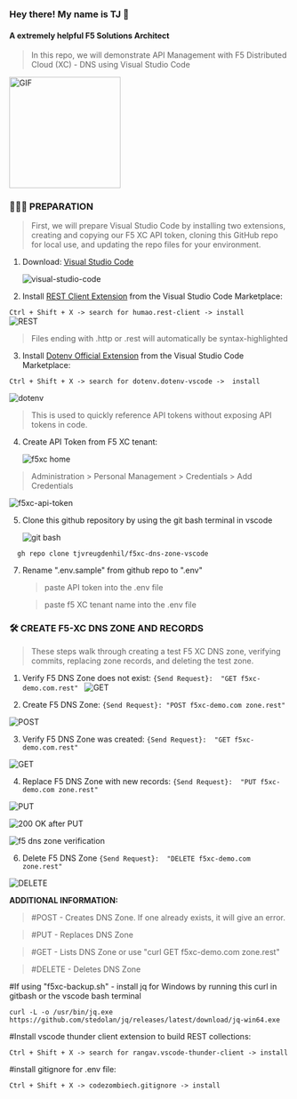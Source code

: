 <h3> Hey there! My name is TJ 👋 </h3>
<h4> A extremely helpful F5 Solutions Architect </h4>

> In this repo, we will demonstrate API Management with F5 Distributed Cloud (XC) - DNS using Visual Studio Code
<img align="top" alt="GIF" src="https://github.com/tjvreugdenhil/f5xc-dns-zone-vscode/assets/20447165/1f759a05-39e5-4829-a74c-210f36154c03" width="200"/>

<h3> 👨🏻‍💻 PREPARATION </h3>

> First, we will prepare Visual Studio Code by installing two extensions, creating and copying our F5 XC API token, cloning this GitHub repo for local use, and updating the repo files for your environment. 

1) Download: [Visual Studio Code](https://code.visualstudio.com/)

   ![visual-studio-code](https://github.com/tjvreugdenhil/f5xc-dns-zone-vscode/assets/20447165/7bfce184-3a3d-49b9-a93a-f1d5c78501d0)


2) Install [REST Client Extension](https://marketplace.visualstudio.com/items?itemName=humao.rest-client) from the Visual Studio Code Marketplace:

`Ctrl + Shift + X -> search for humao.rest-client -> install
`  
   ![REST](https://github.com/tjvreugdenhil/f5xc-dns-zone-vscode/assets/20447165/2b840b84-fa78-4fa2-8cbf-08a7c169f545)

> Files ending with .http or .rest will automatically be syntax-highlighted


3) Install [Dotenv Official Extension](https://marketplace.visualstudio.com/items?itemName=dotenv.dotenv-vscode) from the Visual Studio Code Marketplace:
   
`Ctrl + Shift + X -> search for dotenv.dotenv-vscode ->  install 
`


![dotenv](https://github.com/tjvreugdenhil/f5xc-dns-zone-vscode/assets/20447165/bccbff56-0f1b-4b59-83cc-e7b9af65e3e9)


> This is used to quickly reference API tokens without exposing API tokens in code. 


4) Create API Token from F5 XC tenant:
   
   ![f5xc home](https://github.com/tjvreugdenhil/f5xc-dns-zone-vscode/assets/20447165/67f27e89-b228-42f9-87d0-f9abd80784b6)

> Administration > Personal Management > Credentials > Add Credentials

   ![f5xc-api-token](https://github.com/tjvreugdenhil/f5xc-dns-zone-vscode/assets/20447165/cad1fe80-d5ac-4ba8-b404-97eef6ffdb38)

5) Clone this github repository by using the git bash terminal in vscode

   ![git bash](https://github.com/tjvreugdenhil/f5xc-dns-zone-vscode/assets/20447165/9064d58e-9ee5-4c66-a450-46cefa305d32)

`   gh repo clone tjvreugdenhil/f5xc-dns-zone-vscode 
`

7) Rename ".env.sample" from github repo to ".env"
    
   > paste API token into the .env file

   > paste f5 XC tenant name into the .env file 

<h3>🛠 CREATE F5-XC DNS ZONE AND RECORDS</h3>

> These steps walk through creating a test F5 XC DNS zone, verifying commits, replacing zone records, and deleting the test zone.  

1) Verify F5 DNS Zone does not exist:
`{Send Request}:  "GET f5xc-demo.com.rest"
`
![GET](https://github.com/tjvreugdenhil/f5xc-dns-zone-vscode/assets/20447165/56d54c92-1920-4eec-94d0-dc9299919618)

2) Create F5 DNS Zone:
`{Send Request}: "POST f5xc-demo.com zone.rest"
`

![POST](https://github.com/tjvreugdenhil/f5xc-dns-zone-vscode/assets/20447165/e355366d-9bf9-4e74-a523-41273e9596f3)

3) Verify F5 DNS Zone was created:
`{Send Request}:  "GET f5xc-demo.com.rest"
`

![GET](https://github.com/tjvreugdenhil/f5xc-dns-zone-vscode/assets/20447165/56d54c92-1920-4eec-94d0-dc9299919618)

4) Replace F5 DNS Zone with new records:
`{Send Request}:  "PUT f5xc-demo.com zone.rest"
`

![PUT](https://github.com/tjvreugdenhil/f5xc-dns-zone-vscode/assets/20447165/81ebe06b-f24d-4bff-bd74-356ed335fdad)

![200 OK after PUT](https://github.com/tjvreugdenhil/f5xc-dns-zone-vscode/assets/20447165/ab5bd601-a451-4a6e-9bda-bcf615a60c57)

![f5 dns zone verification](https://github.com/tjvreugdenhil/f5xc-dns-zone-vscode/assets/20447165/569d15d3-a253-4ad6-a897-88b9c986e4cf)


6) Delete F5 DNS Zone
`{Send Request}:  "DELETE f5xc-demo.com zone.rest"
`

![DELETE](https://github.com/tjvreugdenhil/f5xc-dns-zone-vscode/assets/20447165/22f2adfa-51f3-482e-acbf-ea7972fd5147)

**ADDITIONAL INFORMATION:**

> #POST - Creates DNS Zone. If one already exists, it will give an error.

> #PUT - Replaces DNS Zone 

> #GET - Lists DNS Zone or use "curl GET f5xc-demo.com zone.rest"

> #DELETE - Deletes DNS Zone


#If using "f5xc-backup.sh" - install jq for Windows by running this curl in gitbash or the vscode bash terminal

`curl -L -o /usr/bin/jq.exe https://github.com/stedolan/jq/releases/latest/download/jq-win64.exe
`

#Install vscode thunder client extension to build REST collections: 

`Ctrl + Shift + X -> search for rangav.vscode-thunder-client -> install 
`

#install gitignore for .env file:

`Ctrl + Shift + X -> codezombiech.gitignore -> install 
`
